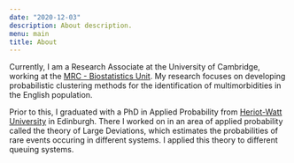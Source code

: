 ```yaml
---
date: "2020-12-03"
description: About description.
menu: main
title: About
---
```


Currently, I am a Research Associate at the University of Cambridge, working at the [MRC - Biostatistics Unit](https://mrc-bsu.cam.ac.uk). My research focuses on developing probabilistic clustering methods for the identification of multimorbidities in the English population. 

Prior to this, I graduated with a PhD in Applied Probability from [Heriot-Watt University](https://www.hw.ac.uk) in Edinburgh. There I worked on in an area of applied probability called the theory of Large Deviations, which estimates the probabilities of rare events occuring in different systems. I applied this theory to different queuing systems.
